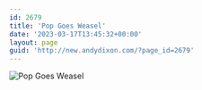 ```yaml
---
id: 2679
title: 'Pop Goes Weasel'
date: '2023-03-17T13:45:32+00:00'
layout: page
guid: 'http://new.andydixon.com/?page_id=2679'
---
```


![Pop Goes Weasel](https://i0.wp.com/assets.g8x2.ldn.idrivee2-23.com/posters/Pop%20Goes%20Weasel%2001.jpg?w=1200&ssl=1 "Pop Goes Weasel")